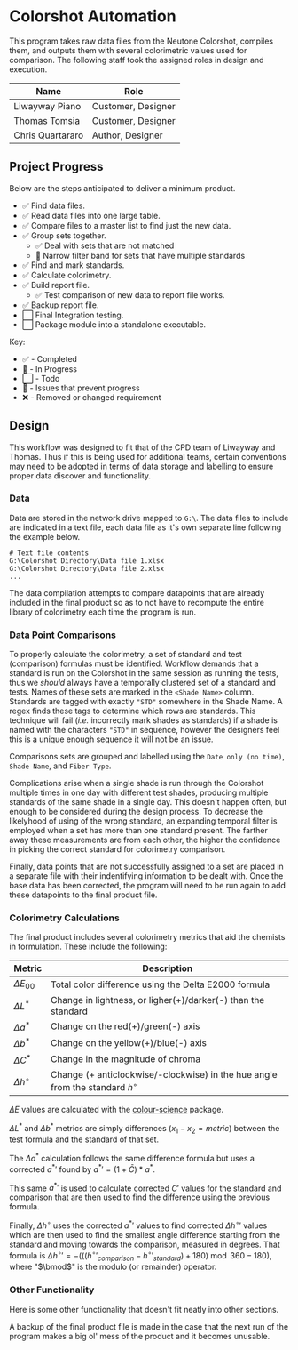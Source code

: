 # Colorshot Automation
This program takes raw data files from the Neutone Colorshot, compiles them, and outputs them with several colorimetric values used for comparison. The following staff took the assigned roles in design and execution.

Name | Role
--|--
Liwayway Piano | Customer, Designer
Thomas Tomsia | Customer, Designer
Chris Quartararo | Author, Designer

## Project Progress
Below are the steps anticipated to deliver a minimum product.

- :white_check_mark: Find data files.
- :white_check_mark: Read data files into one large table.
- :white_check_mark: Compare files to a master list to find just the new data.
- :white_check_mark: Group sets together.
    - :white_check_mark: Deal with sets that are not matched 
    - :large_orange_diamond: Narrow filter band for sets that have multiple standards
- :white_check_mark: Find and mark standards.
- :white_check_mark: Calculate colorimetry.
- :white_check_mark: Build report file.
    - :white_check_mark: Test comparison of new data to report file works.
- :white_check_mark: Backup report file.
- :white_large_square: Final Integration testing.
- :white_large_square: Package module into a standalone executable.

Key:
- :white_check_mark: - Completed
- :large_orange_diamond: - In Progress
- :white_large_square: - Todo
- :red_circle: - Issues that prevent progress
- :x: - Removed or changed requirement

## Design
This workflow was designed to fit that of the CPD team of Liwayway and Thomas. Thus if this is  being used for additional teams, certain conventions may need to be adopted in terms of data storage and labelling to ensure proper data discover and functionality.

### Data
Data are stored in the network drive mapped to `G:\`. The data files to include are indicated in a text file, each data file as it's own separate line following the example below.
```
# Text file contents
G:\Colorshot Directory\Data file 1.xlsx
G:\Colorshot Directory\Data file 2.xlsx
...
```

The data compilation attempts to compare datapoints that are already included in the final product so as to not have to recompute the entire library of colorimetry each time the program is run.

### Data Point Comparisons
To properly calculate the colorimetry, a set of standard and test (comparison) formulas must be identified. Workflow demands that a standard is run on the Colorshot in the same session as running the tests, thus we _should_ always have a temporally clustered set of a standard and tests. Names of these sets are marked in the `<Shade Name>` column. Standards are tagged with exactly `"STD"` somewhere in the Shade Name. A regex finds these tags to determine which rows are standards. This technique will fail (_i.e._ incorrectly mark shades as standards) if a shade is named with the characters `"STD"` in sequence, however the designers feel this is a unique enough sequence it will not be an issue.

Comparisons sets are grouped and labelled using the `Date only (no time)`, `Shade Name`, and `Fiber Type`.

Complications arise when a single shade is run through the Colorshot multiple times in one day with different test shades, producing multiple standards of the same shade in a single day. This doesn't happen often, but enough to be considered during the design process. To decrease the likelyhood of using of the wrong standard, an expanding temporal filter is employed when a set has more than one standard present. The farther away these measurements are from each other, the higher the confidence in picking the correct standard for colorimetry comparison.

Finally, data points that are not successfully assigned to a set are placed in a separate file with their indentifying information to be dealt with. Once the base data has been corrected, the program will need to be run again to add these datapoints to the final product file.

### Colorimetry Calculations
The final product includes several colorimetry metrics that aid the chemists in formulation. These include the following:

Metric | Description
--|--
$\Delta E_{00}$ | Total color difference using the Delta E2000 formula
$\Delta L^*$ | Change in lightness, or ligher(+)/darker(-) than the standard
$\Delta a^*$ | Change on the red(+)/green(-) axis
$\Delta b^*$ | Change on the yellow(+)/blue(-) axis
$\Delta C^*$ | Change in the magnitude of chroma
$\Delta h^\circ$ | Change (+ anticlockwise/-clockwise) in the hue angle from the standard $h^\circ$

$\Delta E$ values are calculated with the [colour-science](https://www.colour-science.org/) package. 

$\Delta L^*$ and $\Delta b^*$ metrics are simply differences ($x_1-x_2=metric$) between the test formula and the standard of that set. 

The $\Delta a^*$ calculation follows the same difference formula but uses a corrected ${a^*}'$ found by ${a^*}' = (1+ \bar{C}) * a^*$. 

This same ${a^*}'$ is used to calculate corrected $C'$ values for the standard and comparison that are then used to find the difference using the previous formula.

Finally, $\Delta h^\circ$ uses the corrected ${a^*}'$ values to find corrected ${\Delta h^\circ}'$ values which are then used to find the smallest angle difference starting from the standard and moving towards the comparison, measured in degrees. That formula is ${\Delta h^\circ}' = -((({h^\circ}'_{comparison} - {h^\circ}'_{standard}) + 180) \bmod 360 - 180)$, where "$\bmod$" is the modulo (or remainder) operator.

### Other Functionality
Here is some other functionality that doesn't fit neatly into other sections.

A backup of the final product file is made in the case that the next run of the program makes a big ol' mess of the product and it becomes unusable.